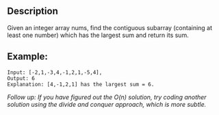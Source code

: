 ## Description

Given an integer array nums, find the contiguous subarray (containing at least one number) which has the largest sum and return its sum.

## Example:

```
Input: [-2,1,-3,4,-1,2,1,-5,4],
Output: 6
Explanation: [4,-1,2,1] has the largest sum = 6.
```

*Follow up: If you have figured out the O(n) solution, try coding another solution using the divide and conquer approach, which is more subtle.*